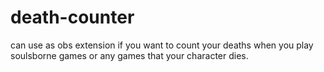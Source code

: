 # death-counter
can use as obs extension if you want to count your deaths when you play soulsborne games or any games that your character dies.

